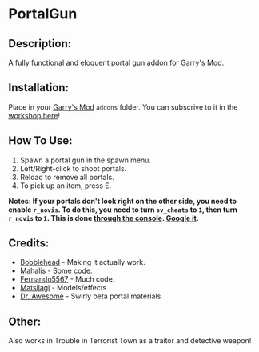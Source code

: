 PortalGun
=========
Description:
-----
A fully functional and eloquent portal gun addon for [Garry's Mod][ref-gmod].

Installation:
------
Place in your [Garry's Mod][ref-gmod] `addons` folder.
You can subscrive to it in the [workshop here][ref-addon]!

How To Use:
------
1. Spawn a portal gun in the spawn menu.
2. Left/Right-click to shoot portals.
3. Reload to remove all portals.
4. To pick up an item, press E.

**Notes: If your portals don't look right on the other
side, you need to enable `r_novis`. To do this, you need to
turn `sv_cheats` to `1`, then turn `r_novis` to `1`. This is
done [through the console][ref-cons]. [Google it][ref-usec].**

Credits:
-------
 * [Bobblehead][ref-bobblehead] - Making it actually work.
 * [Mahalis][ref-mahalis] - Some code.
 * [Fernando5567][ref-fernando5567] - Much code.
 * [Matsilagi][ref-matsilagi] - Models/effects
 * [Dr. Awesome][ref-dr-awesome] - Swirly beta portal materials

Other:
------
Also works in Trouble in Terrorist Town as a traitor and detective weapon!

[ref-gmod]: https://store.steampowered.com/app/4000/Garrys_Mod/
[ref-cons]: https://developer.valvesoftware.com/wiki/Developer_Console
[ref-usec]: https://www.google.com/search?q=How+to+use+valve+developer+console&client=firefox-b-d&sxsrf=AOaemvLixnVd6AyFu1IaBg2r7Py1yjjjpg%3A1636110386393&ei=MhCFYfGkF-fO7_UPwaaU6AM&oq=How+to+use+valve+developer+console&gs_lcp=Cgdnd3Mtd2l6EAMyBwghEAoQoAE6BwgAEEcQsAM6BAgjECc6BQgAEJECOgQIABBDOgsILhCABBDHARCjAjoFCAAQgAQ6BQguEIAEOgoIABCABBCHAhAUOggIIRAWEB0QHjoGCAAQFhAeOgUIIRCgAToECCEQFUoFCDwSATFKBAhBGABQlwZY4lhgxFloAXACeACAAeQCiAGrH5IBCDguMjQuMC4xmAEAoAEByAEIwAEB&sclient=gws-wiz&ved=0ahUKEwjxhZOTioH0AhVn57sIHUETBT0Q4dUDCA0&uact=5
[ref-bobblehead]: https://steamcommunity.com/id/bobbleheadbob
[ref-mahalis]: https://steamcommunity.com/id/mahalis
[ref-fernando5567]: https://github.com/Luabee/PortalGun
[ref-matsilagi]: https://steamcommunity.com/id/matsilagi2
[ref-dr-awesome]: https://steamcommunity.com/id/DoctorKnow
[ref-addon]: https://steamcommunity.com/sharedfiles/filedetails/?id=336509414

